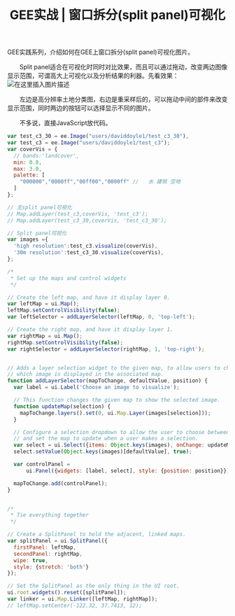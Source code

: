 ﻿---
 title: GEE实战 | 窗口拆分(split panel)可视化
 date: 
 categories:
 - GEE
 - GEE实战
 tags:
 - Google Earth Engine
 - Remote sensing
 copyright: true
---
GEE实践系列，介绍如何在GEE上窗口拆分(split panel)可视化图片。
<!--less-->

&emsp;&emsp;Split panel适合在可视化时同时对比效果，而且可以通过拖动，改变两边图像显示范围，可谓高大上可视化以及分析结果的利器。先看效果：
![在这里插入图片描述](https://img-blog.csdnimg.cn/20200826173134877.png?x-oss-process)

&emsp;&emsp;左边是高分辨率土地分类图，右边是重采样后的，可以拖动中间的部件来改变显示范围，同时两边的按钮可以选择显示不同的图片。

&emsp;&emsp;不多说，直接JavaScript放代码。

```javascript
var test_c3_30 = ee.Image("users/daviddoyle1/test_c3_30"),
var test_c3 = ee.Image("users/daviddoyle1/test_c3");
var coverVis = {
  // bands:'landcover',
  min: 0.0,
  max: 3.0,
  palette: [
    "000000","0000ff","00ff00","0000ff" //   水 建筑 空地
  ]
};

// 无split panel可视化
// Map.addLayer(test_c3,coverVis, 'test_c3');
// Map.addLayer(test_c3_30,coverVis, 'test_c3_30');

// Split panel可视化
var images ={
  'high resolution':test_c3.visualize(coverVis),
  '30m resolution':test_c3_30.visualize(coverVis),
};

/*
 * Set up the maps and control widgets
 */

// Create the left map, and have it display layer 0.
var leftMap = ui.Map();
leftMap.setControlVisibility(false);
var leftSelector = addLayerSelector(leftMap, 0, 'top-left');

// Create the right map, and have it display layer 1.
var rightMap = ui.Map();
rightMap.setControlVisibility(false);
var rightSelector = addLayerSelector(rightMap, 1, 'top-right');


// Adds a layer selection widget to the given map, to allow users to change
// which image is displayed in the associated map.
function addLayerSelector(mapToChange, defaultValue, position) {
  var label = ui.Label('Choose an image to visualize');

  // This function changes the given map to show the selected image.
  function updateMap(selection) {
    mapToChange.layers().set(0, ui.Map.Layer(images[selection]));
  }

  // Configure a selection dropdown to allow the user to choose between images,
  // and set the map to update when a user makes a selection.
  var select = ui.Select({items: Object.keys(images), onChange: updateMap});
  select.setValue(Object.keys(images)[defaultValue], true);

  var controlPanel =
      ui.Panel({widgets: [label, select], style: {position: position}});

  mapToChange.add(controlPanel);
}


/*
 * Tie everything together
 */

// Create a SplitPanel to hold the adjacent, linked maps.
var splitPanel = ui.SplitPanel({
  firstPanel: leftMap,
  secondPanel: rightMap,
  wipe: true,
  style: {stretch: 'both'}
});

// Set the SplitPanel as the only thing in the UI root.
ui.root.widgets().reset([splitPanel]);
var linker = ui.Map.Linker([leftMap, rightMap]);
// leftMap.setCenter(-122.32, 37.7413, 12);
```


